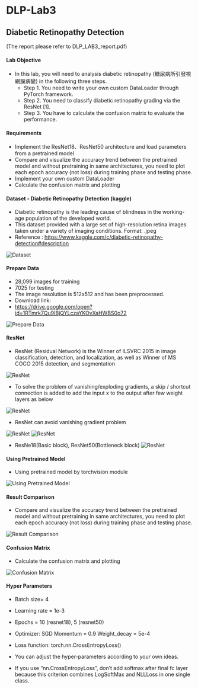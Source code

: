 # DLP-Lab3
## Diabetic Retinopathy Detection 
(The report please refer to DLP_LAB3_report.pdf) 

#### Lab Objective
* In this lab, you will need to analysis diabetic retinopathy (糖尿病所引發視網膜病變) in the following three steps.
  * Step 1. You need to write your own custom DataLoader through PyTorch framework.   
  * Step 2. You need to classify diabetic retinopathy grading via the ResNet [1].
  * Step 3. You have to calculate the confusion matrix to evaluate the performance.


#### Requirements
* Implement the ResNet18、ResNet50 architecture and load parameters from a pretrained model
* Compare and visualize the accuracy trend between the pretrained model and without pretraining in same architectures, you need to plot each epoch accuracy (not loss) during training phase and testing phase.
* Implement your own custom DataLoader
* Calculate the confusion matrix and plotting


#### Dataset - Diabetic Retinopathy Detection (kaggle)
* Diabetic retinopathy is the leading cause of blindness in the working-age population of the developed world.
* This dataset provided with a large set of high-resolution retina images taken under a variety of imaging conditions.  Format: .jpeg
* Reference : https://www.kaggle.com/c/diabetic-retinopathy-detection#description

![Dataset](/picture/kaggle.png "Dataset")

#### Prepare Data
* 28,099 images for training 
* 7025 for testing
* The image resolution is 512x512 and has been preprocessed.
* Download link:
* https://drive.google.com/open?id=1RTmrk7Qu9IBjQYLczaYKOvXaHWBS0o72

![Prepare Data](/picture/Prepare_Data.png "Prepare Data")


#### ResNet
* ResNet (Residual Network) is the Winner of ILSVRC 2015 in image classification, detection, and localization, as well as Winner of MS COCO 2015 detection, and segmentation 

![ResNet](/picture/ResNet.png "ResNet")


* To solve the problem of vanishing/exploding gradients, a skip / shortcut connection is added to add the input x to the output after few weight layers as below 

![ResNet](/picture/ResNet2.png "ResNet")

* ResNet can avoid vanishing gradient problem

![ResNet](/picture/ResNet3.png "ResNet")
![ResNet](/picture/ResNet4.png "ResNet")

* ResNe18(Basic block),  ResNet50(Bottleneck block)
![ResNet](/picture/ResNet5.png "ResNet")


#### Using Pretrained Model 
* Using pretrained model by torchvision module

![Using Pretrained Model](/picture/Using_Pretrained_Model.png "Using Pretrained Model")

#### Result Comparison
* Compare and visualize the accuracy trend between the pretrained model and without pretraining in same architectures, you need to plot each epoch accuracy (not loss) during training phase and testing phase.

![Result Comparison](/picture/Result_Comparison.png "Result Comparison")

#### Confusion Matrix
* Calculate the confusion matrix and plotting

![Confusion Matrix](/picture/Confusion_Matrix.png "Confusion Matrix")

#### Hyper Parameters
* Batch size= 4        
* Learning rate = 1e-3        
* Epochs = 10 (resnet18),  5 (resnet50)
* Optimizer: SGD      Momentum = 0.9     Weight_decay = 5e-4
* Loss function: torch.nn.CrossEntropyLoss()

* You can adjust the hyper-parameters according to your own ideas.

* If you use “nn.CrossEntropyLoss”, don’t add softmax after final fc layer because this criterion combines LogSoftMax and NLLLoss in one single class.


